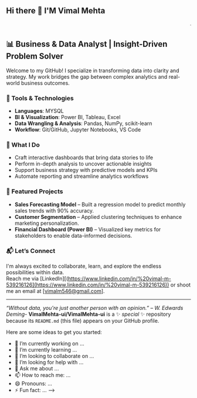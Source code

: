 ## Hi there 👋 I'M Vimal Mehta

<marquee><!-# 👋 Hello there! I'm [Vimal Mehta]</marquee>

## 📊 Business & Data Analyst | Insight-Driven Problem Solver

Welcome to my GitHub! I specialize in transforming data into clarity and strategy. My work bridges the gap between complex analytics and real-world business outcomes.

### 🔧 Tools & Technologies
- **Languages**:  MYSQL  
- **BI & Visualization**: Power BI, Tableau, Excel  
- **Data Wrangling & Analysis**: Pandas, NumPy, scikit-learn  
- **Workflow**: Git/GitHub, Jupyter Notebooks, VS Code

### 💼 What I Do
- Craft interactive dashboards that bring data stories to life  
- Perform in-depth analysis to uncover actionable insights  
- Support business strategy with predictive models and KPIs  
- Automate reporting and streamline analytics workflows

### 📂 Featured Projects
- **Sales Forecasting Model** – Built a regression model to predict monthly sales trends with 90% accuracy.  
- **Customer Segmentation** – Applied clustering techniques to enhance marketing personalization.  
- **Financial Dashboard (Power BI)** – Visualized key metrics for stakeholders to enable data-informed decisions.

### 📬 Let’s Connect
I'm always excited to collaborate, learn, and explore the endless possibilities within data.  
Reach me via [LinkedIn][(https://www.linkedin.com/in/%20vimal-m-539216126](https://www.linkedin.com/in/%20vimal-m-539216126)) or shoot me an email at [vimalm546@gmail.com].

---

*“Without data, you're just another person with an opinion.” – W. Edwards Deming*-
**VimalMehta-ui/VimalMehta-ui** is a ✨ _special_ ✨ repository because its `README.md` (this file) appears on your GitHub profile.

Here are some ideas to get you started:

- 🔭 I’m currently working on ...
- 🌱 I’m currently learning ...
- 👯 I’m looking to collaborate on ...
- 🤔 I’m looking for help with ...
- 💬 Ask me about ...
- 📫 How to reach me: ...
- 😄 Pronouns: ...
- ⚡ Fun fact: ...
-->
